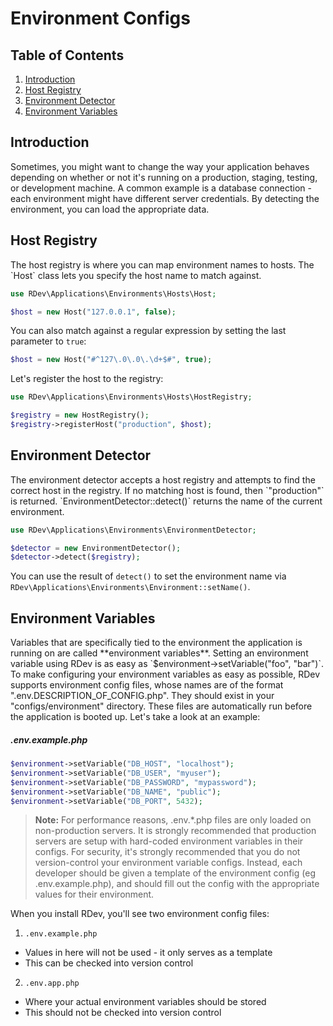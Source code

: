 # Environment Configs

## Table of Contents
1. [Introduction](#introduction)
2. [Host Registry](#host-registry)
3. [Environment Detector](#environment-detector)
4. [Environment Variables](#environment-variables)

<h2 id="introduction">Introduction</h2>
Sometimes, you might want to change the way your application behaves depending on whether or not it's running on a production, staging, testing, or development machine.  A common example is a database connection - each environment might have different server credentials.  By detecting the environment, you can load the appropriate data.

<h2 id="host-registry">Host Registry</h2>
The host registry is where you can map environment names to hosts.  The `Host` class lets you specify the host name to match against.

```php
use RDev\Applications\Environments\Hosts\Host;

$host = new Host("127.0.0.1", false);
```

You can also match against a regular expression by setting the last parameter to `true`:

```php
$host = new Host("#^127\.0\.0\.\d+$#", true);
```

Let's register the host to the registry:

```php
use RDev\Applications\Environments\Hosts\HostRegistry;

$registry = new HostRegistry();
$registry->registerHost("production", $host);
```

<h2 id="environment-detector">Environment Detector</h2>
The environment detector accepts a host registry and attempts to find the correct host in the registry.  If no matching host is found, then `"production"` is returned.  `EnvironmentDetector::detect()` returns the name of the current environment.

```php
use RDev\Applications\Environments\EnvironmentDetector;

$detector = new EnvironmentDetector();
$detector->detect($registry);
```

You can use the result of `detect()` to set the environment name via `RDev\Applications\Environments\Environment::setName()`.

<h2 id="environment-variables">Environment Variables</h2>
Variables that are specifically tied to the environment the application is running on are called **environment variables**.  Setting an environment variable using RDev is as easy as `$environment->setVariable("foo", "bar")`.  To make configuring your environment variables as easy as possible, RDev supports environment config files, whose names are of the format ".env.DESCRIPTION_OF_CONFIG.php".  They should exist in your "configs/environment" directory.  These files are automatically run before the application is booted up.  Let's take a look at an example:
 
##### .env.example.php
```php
$environment->setVariable("DB_HOST", "localhost");
$environment->setVariable("DB_USER", "myuser");
$environment->setVariable("DB_PASSWORD", "mypassword");
$environment->setVariable("DB_NAME", "public");
$environment->setVariable("DB_PORT", 5432);
```

> **Note:** For performance reasons, .env.*.php files are only loaded on non-production servers.  It is strongly recommended that production servers are setup with hard-coded environment variables in their configs.  For security, it's strongly recommended that you do not version-control your environment variable configs.  Instead, each developer should be given a template of the environment config (eg .env.example.php), and should fill out the config with the appropriate values for their environment.

When you install RDev, you'll see two environment config files:

1. `.env.example.php`
  * Values in here will not be used - it only serves as a template
  * This can be checked into version control
2. `.env.app.php`
  * Where your actual environment variables should be stored
  * This should not be checked into version control